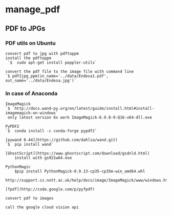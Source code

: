 # manage_pdf

## PDF to JPGs ##

### PDF utils on Ubuntu ###
    convert pdf to jpg with pdftoppm
    install the pdftoppm
     `$  sudo apt-get install poppler-utils`

    convert the pdf file to the image file with command line
    `$ pdf2jpg_ppm(in_name='../data/Endesa1.pdf', out_name='../data/Endesa.jpg')`

### In case of Anaconda ###
    
    ImageMagick
    `$  http://docs.wand-py.org/en/latest/guide/install.html#install-imagemagick-on-windows`
     only latest version 6x work ImageMagick-6.9.8-9-Q16-x64-dll.exe
    
    PyPDF2
    `$  conda install -c conda-forge pypdf2`
        
    [pywand 0.44](https://github.com/dahlia/wand.git)
    `$  pip install wand`        
  
    [GhostScript](https://www.ghostscript.com/download/gsdnld.html)
        install with gs921w64.exe
                
    PythonMagic
		$pip install PythonMagick-0.9.13-cp35-cp35m-win_amd64.whl	
		http://support.cs.nott.ac.uk/help/docs/image/ImageMagick/www/windows.html	             
        
    [fpdf](http://code.google.com/p/pyfpdf)
        
    convert pdf to images

    call the google cloud vision api

